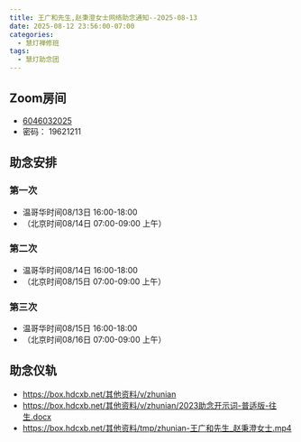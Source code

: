 ```yaml
---
title: 王广和先生,赵秉澄女士网络助念通知--2025-08-13
date: 2025-08-12 23:56:00-07:00
categories:
  - 慧灯禅修班
tags:
  - 慧灯助念团
---
```

## Zoom房间

- [6046032025](https://us06web.zoom.us/j/6046032025?pwd=zCHP3llIc31B0o587BY6mkJUaLIvag.1)
- 密码： 19621211


## 助念安排
### 第一次
- 温哥华时间08/13日 16:00-18:00
- （北京时间08/14日 07:00-09:00 上午）
### 第二次
- 温哥华时间08/14日 16:00-18:00
- （北京时间08/15日 07:00-09:00 上午）
### 第三次
- 温哥华时间08/15日 16:00-18:00
- （北京时间08/16日 07:00-09:00 上午）

## 助念仪轨

- <https://box.hdcxb.net/其他资料/v/zhunian>
- <https://box.hdcxb.net/其他资料/v/zhunian/2023助念开示词-普适版-往生.docx>
- <https://box.hdcxb.net/其他资料/tmp/zhunian-王广和先生_赵秉澄女士.mp4>

